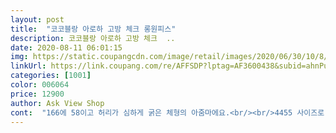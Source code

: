 ```yaml
---
layout: post 
title:  "코코블랑 아로하 고방 체크 롱원피스" 
description: 코코블랑 아로하 고방 체크  ..
date: 2020-08-11 06:01:15 
img: https://static.coupangcdn.com/image/retail/images/2020/06/30/10/8/4d25d2e2-45cc-4ba9-a4be-71b93987304a.jpg 
linkUrl: https://link.coupang.com/re/AFFSDP?lptag=AF3600438&subid=ahnPublicAsk&pageKey=1760939724&itemId=2999195891&vendorItemId=70987452299&traceid=V0-113-2668be3ecec78cf3 
categories: [1001] 
color: 006064 
price: 12900 
author: Ask View Shop 
cont:  "166에 58이고 허리가 심하게 굵은 체형의 아줌마에요.<br/><br/>4455 사이즈로 되있어서 감히 쳐다도 못 볼 옷이었지만<br/>가격대비 굉장히 만족 기대이상<br/>가슴 뜨거나 보이지 보이지 않음<br/>가슴 좀 있는 분들은 고려해보심이... <br/>.<br/><br/>각설하고!<br/>같은 희망으로... <br/>.<br/> 일단 질렀어요!<br/>그냥 갑자기 이 옷이 꽂히더라구요.<br/><br/>근데 저 같은 몸도 입을만은 하네요.<br/> ㅎㅎ<br/>다만 목 뒤부분을 좀 더 파주었으면 좀 더 시원하지 않았을까 싶음<br/>다만 숙이면 가슴골 부위는 보임<br/>러플은 넘 과해서 잘라 버렸어요 훨씬 예쁘네요 키 153인데 길이 나쁘지 않았어요<br/>벌크업되서 퉁퉁한 몸 상체5566 하체66반은 되는거로<br/>복숭아뼈에서 한손바닥정도 위 기장 매우만족<br/>브이넥 잘못 입으면 옆에서 볼때 가슴 보이는데<br/>비침없는 빳빳한 소재<br/>빨면 냄새 빠질 각<br/>상품평 보고 혹시나? 입을 수 있을것만<br/>상품평대로 목이 좁아서 입고 벗기는 힘드네요.<br/><br/>옷에서 냄새가 좀 나긴 하지만 역하다 싶을 정도는 아니고<br/>이 정도 퀄리티에 가격이 너무 메리트있어요.<br/><br/>전 벗는 것보다 입는 게 더 힘들었어요.<br/> (찢어지는 줄ㅜㅜ)<br/>주로 허리를 감추는 옷만 입어서 원피스는 전혀 입지 않는데,<br/>추정되는 몸뚱이를 제법 이쁘게 커버해주는 디자인<br/>키는 162 인데 종아리 가려주는 롱원피스 원했는데<br/>통통분들도 입으실 수 있을거에요^^<br/>특히 뱃살 옆구리살도 자연스레 커버해줘서 좋음<br/>" 
---
```

